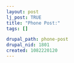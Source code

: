 ```yaml
--- 
layout: post
lj_post: TRUE
title: "Phone Post:"
tags: []

drupal_path: phone-post
drupal_nid: 1801
created: 1082220120
---
```

<lj-phonepost journalid='168150' dpid='2726' />
